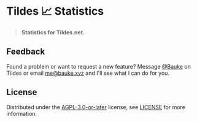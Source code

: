 # Tildes 📈 Statistics

> **Statistics for Tildes.net.**

## Feedback

Found a problem or want to request a new feature? Message [@Bauke](https://tildes.net/user/Bauke/new_message) on Tildes or email [me@bauke.xyz](mailto:me@bauke.xyz) and I'll see what I can do for you.

## License

Distributed under the [AGPL-3.0-or-later](https://spdx.org/licenses/AGPL-3.0-or-later.html) license, see [LICENSE](https://github.com/tildes-community/tildes-statistics/src/branch/main/LICENSE) for more information.
